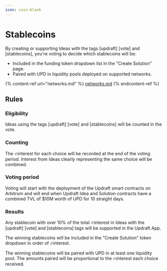 ```yaml
---
icon: coin-blank
---
```


# Stablecoins

By creating or supporting Ideas with the tags \[updraft] \[vote] and \[stablecoins], you're voting to decide which stablecoins will be:

* Included in the funding token dropdown list in the "Create Solution" page.
* Paired with UPD in liquidity pools deployed on supported networks.

{% content-ref url="networks.md" %}
[networks.md](networks.md)
{% endcontent-ref %}

## Rules

### Eligibility

Ideas using the tags \[updraft] \[vote] and \[stablecoins] will be counted in the vote.

### Counting

The 🔥interest for each choice will be recorded at the end of the voting period. Interest from Ideas clearly representing the same choice will be combined.

### Voting period

Voting will start with the deployment of the Updraft smart contracts on Arbitrum and will end when Updraft Idea and Solution contracts have a combined TVL of $10M worth of UPD for 10 straight days.

### Results

Any stablecoin with over 10% of the total 🔥interest in Ideas with the \[updraft] \[vote] and \[stablecoins] tags will be supported in the Updraft App.

The winning stablecoins will be included in the "Create Solution" token dropdown in order of 🔥interest.

The winning stablecoins will be paired with UPD in at least one liquidity pool. The amounts paired will be proportional to the 🔥interest each choice received.

